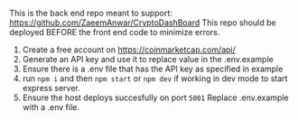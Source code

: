This is the back end repo meant to support: https://github.com/ZaeemAnwar/CryptoDashBoard
This repo should be deployed BEFORE the front end code to minimize errors. 

1. Create a free account on https://coinmarketcap.com/api/
2. Generate an API key and use it to replace value in the .env.example
3. Ensure there is a .env file that has the API key as specified in example
4. run `npm i` and then `npm start` or `npm dev` if working in dev mode to start express server.
5. Ensure the host deploys succesfully on port `5001`
Replace .env.example with a .env file. 
